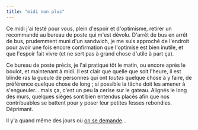 ```yaml
---
title: "midi non plus"
---
```


Ce midi j'ai testé pour vous, plein d'espoir et d'optimisme, retirer un
recommandé au bureau de poste qui m'est dévolu. D'arrêt de bus en arrêt de
bus, prudemment muni d'un sandwich, je me suis approché de l'endroit pour
avoir une fois encore confirmation que l'optimise est bien inutile, et que
l'espoir fait vivre (et ne sert pas à grand chose d'utile à part ça).

Ce bureau de poste précis, je l'ai pratiqué tôt le matin, ou encore après le
boulot, et maintenant à midi. Il est clair que quelle que soit l'heure, il est
blindé ras la gueule de personnes qui ont _toutes_ quelque chose à y faire, de
préférence quelque chose de long ; si possible la tâche doit les amener à
s'engueuler... mais ça, c'est un peu la cerise sur le gateau. Alignés le long
des murs, quelques sièges sont bien entendus placés afin que nos contribuables
se battent pour y poser leur petites fesses rebondies. Déprimant.

Il y'a quand même des jours où [on se
demande](http://youtube.com/watch?v=u4tyY0odT_g)...

